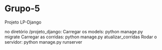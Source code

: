 # Grupo-5
Projeto LP-Django

no diretório /projeto_django:
Carregar os models:   python manage.py migrate
Carregar as corridas: python manage.py atualizar_corridas
Rodar o servidor:     python manage.py runserver

